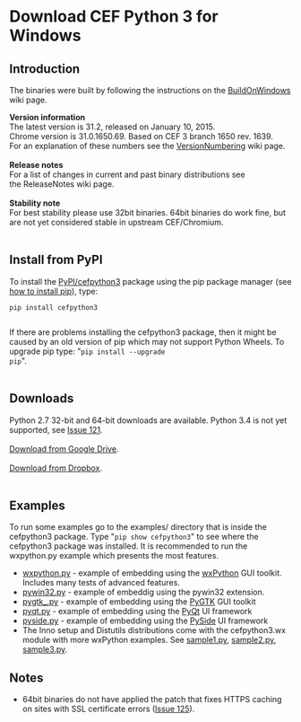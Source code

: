 # Download CEF Python 3 for Windows #

## Introduction ##

The binaries were built by following the instructions on the [BuildOnWindows](BuildOnWindows) wiki page.<br>

<b>Version information</b><br>
The latest version is 31.2, released on January 10, 2015.<br>
Chrome version is 31.0.1650.69. Based on CEF 3 branch 1650 rev. 1639.<br>
For an explanation of these numbers see the <a href='VersionNumbering'>VersionNumbering</a> wiki page.<br>
<br>
<b>Release notes</b><br>
For a list of changes in current and past binary distributions see<br>
the ReleaseNotes wiki page.<br>
<br>
<b>Stability note</b><br>
For best stability please use 32bit binaries. 64bit binaries do work fine, but are not yet considered stable in upstream CEF/Chromium.<br>
<br>
<h2>Install from PyPI</h2>

To install the <a href='https://pypi.python.org/pypi/cefpython3'>PyPI/cefpython3</a> package using the pip package manager (see <a href='http://stackoverflow.com/a/12476379/623622'>how to install pip</a>), type:<br>
<pre><code>pip install cefpython3<br>
</code></pre>

If there are problems installing the cefpython3 package, then it might be caused by an old version of pip which may not support Python Wheels. To upgrade pip type: "<code>pip install --upgrade pip</code>".<br>
<br>
<h2>Downloads</h2>

Python 2.7 32-bit and 64-bit downloads are available. Python 3.4 is not yet supported, see <a href='../issues/121'>Issue 121</a>.<br>
<br>
<a href='https://drive.google.com/folderview?id=0B1di2XiBBfacOFpJb1dERGZSRnc&usp=drive_web#list'>Download from Google Drive</a>.<br>
<br>
<a href='https://www.dropbox.com/sh/zar95p27yznuiv1/AACjDpU4NGtPFC5I5sS1TI22a?dl=0'>Download from Dropbox</a>.<br>
<br>
<h2>Examples</h2>

To run some examples go to the examples/ directory that is inside the cefpython3 package. Type "<code>pip show cefpython3</code>" to see where the cefpython3 package was installed. It is recommended to run the wxpython.py example which presents the most features.<br>
<ul><li><a href='../blob/master/cefpython/cef3/windows/binaries_64bit/wxpython.py'>wxpython.py</a> - example of embedding using the <a href='http://www.wxpython.org/'>wxPython</a> GUI toolkit. Includes many tests of advanced features.<br>
</li><li><a href='../blob/master/cefpython/cef3/windows/binaries_32bit/pywin32.py'>pywin32.py</a> - example of embeddig using the pywin32 extension.<br>
</li><li><a href='../blob/master/cefpython/cef3/windows/binaries_32bit/pygtk_.py'>pygtk_.py</a> - example of embedding using the <a href='http://www.pygtk.org/'>PyGTK</a> GUI toolkit<br>
</li><li><a href='../blob/master/cefpython/cef3/windows/binaries_32bit/pyqt.py'>pyqt.py</a> - example of embedding using the <a href='http://www.riverbankcomputing.co.uk/software/pyqt/intro'>PyQt</a> UI framework<br>
</li><li><a href='../blob/master/cefpython/cef3/windows/binaries_32bit/pyside.py'>pyside.py</a> - example of embedding using the <a href='http://qt-project.org/wiki/PySide'>PySide</a> UI framework<br>
</li><li>The Inno setup and Distutils distributions come with the cefpython3.wx module with more wxPython examples. See <a href='https://code.google.com/p/cefpython/source/browse/cefpython/cef3/wx-subpackage/examples/sample1.py'>sample1.py</a>, <a href='https://code.google.com/p/cefpython/source/browse/cefpython/cef3/wx-subpackage/examples/sample2.py'>sample2.py</a>, <a href='https://code.google.com/p/cefpython/source/browse/cefpython/cef3/wx-subpackage/examples/sample3.py'>sample3.py</a>.</li></ul>

<h2>Notes</h2>

<ul><li>64bit binaries do not have applied the patch that fixes HTTPS caching on sites with SSL certificate errors (<a href='https://code.google.com/p/cefpython/issues/detail?id=125'>Issue 125</a>).
